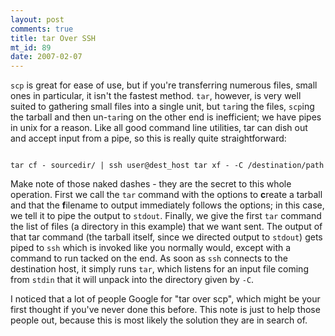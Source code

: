 ```yaml
--- 
layout: post
comments: true
title: tar Over SSH
mt_id: 89
date: 2007-02-07
---
```

`scp` is great for ease of use, but if you're transferring numerous files, small ones in particular, it isn't the fastest method.  `tar`, however, is very well suited to gathering small files into a single unit, but `tar`ing the files, `scp`ing the tarball and then un-`tar`ing on the other end is inefficient; we have pipes in unix for a reason.  Like all good command line utilities, tar can dish out and accept input from a pipe, so this is really quite straightforward:

<code>
tar cf - sourcedir/ | ssh user@dest_host tar xf - -C /destination/path
</code>

Make note of those naked dashes - they are the secret to this whole operation.  First we call the `tar` command with the options to <b>c</b>reate a tarball and that the <b>f</b>ilename to output immediately follows the options; in this case, we tell it to pipe the output to `stdout`.  Finally, we give the first `tar` command the list of files (a directory in this example) that we want sent.  The output of that tar command (the tarball itself, since we directed output to `stdout`) gets piped to `ssh` which is invoked like you normally would, except with a command to run tacked on the end.  As soon as `ssh` connects to the destination host, it simply runs `tar`, which listens for an input file coming from `stdin` that it will unpack into the directory given by `-C`.

<addendum>
I noticed that a lot of people Google for "tar over scp", which might be your first thought if you've never done this before.  This note is just to help those people out, because this is most likely the solution they are in search of.
